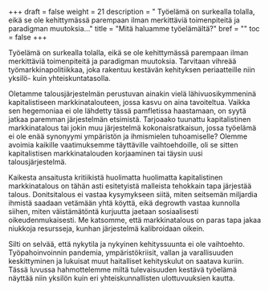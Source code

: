 +++
draft = false
weight = 21
description = " Työelämä on surkealla tolalla, eikä se ole kehittymässä parempaan ilman merkittäviä toimenpiteitä ja paradigman muutoksia..."
title = "Mitä haluamme työelämältä?"
bref = ""
toc = false
+++



Työelämä on surkealla tolalla, eikä se ole kehittymässä parempaan ilman merkittäviä toimenpiteitä ja paradigman muutoksia. Tarvitaan vihreää työmarkkinapolitiikkaa, joka rakentuu kestävän kehityksen periaatteille niin yksilö- kuin yhteiskuntatasolla. 

Oletamme talousjärjestelmän perustuvan ainakin vielä lähivuosikymmeninä kapitalistiseen markkinatalouteen, jossa kasvu on aina tavoiteltua.  Vaikka sen hegemoniaa ei ole lähdetty tässä pamfletissa haastamaan, on syytä jatkaa paremman järjestelmän etsimistä. Tarjoaako tuunattu kapitalistinen markkinatalous tai jokin muu järjestelmä kokonaisratkaisun, jossa työelämä ei ole enää synonyymi ympäristön ja ihmismielen tuhoamiselle? Olemme avoimia kaikille vaatimuksemme täyttäville vaihtoehdoille, oli se sitten kapitalistisen markkinatalouden korjaaminen tai täysin uusi talousjärjestelmä. 

Kaikesta ansaitusta kritiikistä huolimatta huolimatta kapitalistinen markkinatalous on tähän asti esitetyistä malleista tehokkain tapa järjestää talous. Donitsitalous ei vastaa kysymykseen siitä, miten seitsemän miljardia ihmistä saadaan vetämään yhtä köyttä, eikä degrowth vastaa kunnolla siihen, miten väistämätöntä kurjuutta jaetaan sosiaalisesti oikeudenmukaisesti. Me katsomme, että markkinatalous on paras tapa jakaa niukkoja resursseja, kunhan järjestelmä kalibroidaan oikein.

Silti on selvää, että nykytila ja nykyinen kehityssuunta ei ole vaihtoehto. Työpahoinvoinnin pandemia, ympäristökriisit, vallan ja varallisuuden keskittyminen ja lukuisat muut haitalliset kehityskulut on saatava kuriin. Tässä luvussa hahmottelemme miltä tulevaisuuden kestävä työelämä näyttää niin yksilön kuin eri yhteiskunnallisten ulottuvuuksien kautta. 


